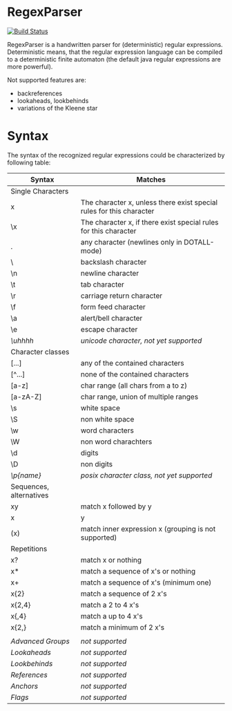 RegexParser
===========
[![Build Status](https://api.travis-ci.org/almondtools/regexparser.svg)](https://travis-ci.org/almondtools/regexparser)

RegexParser is a handwritten parser for (deterministic) regular expressions. Deterministic means, that the regular expression language can be compiled to a deterministic finite automaton (the default java regular expressions are more powerful).

Not supported features are:
* backreferences
* lookaheads, lookbehinds
* variations of the Kleene star

Syntax
======
The syntax of the recognized regular expressions could be characterized by following table:

| Syntax                  | Matches                                                              |
| ----------------------- |----------------------------------------------------------------------|
| Single Characters       |                                                                      |
| x                       | The character x, unless there exist special rules for this character |
| \x                      | The character x, if there exist special rules for this character     |
| .                       | any character (newlines only in DOTALL-mode)                         |
| \\                      | backslash character                                                  |
| \n                      | newline character                                                    |
| \t                      | tab character                                                        |
| \r                      | carriage return character                                            |
| \f                      | form feed character                                                  |
| \a                      | alert/bell character                                                 |
| \e                      | escape character                                                     |
| *\uhhhh*                | *unicode character, not yet supported*                               |
| Character classes       |                                                                      |
| [...]                   | any of the contained characters                                      |
| [^...]                  | none of the contained characters                                     |
| [a-z]                   | char range (all chars from a to z)                                   |
| [a-zA-Z]                | char range, union of multiple ranges                                 |
| \s                      | white space                                                          |
| \S                      | non white space                                                      |
| \w                      | word characters                                                      |
| \W                      | non word charachters                                                 |
| \d                      | digits                                                               |
| \D                      | non digits                                                           |
| *\p{name}*              | *posix character class, not yet supported*                           |
| Sequences, alternatives |                                                                      |
| xy                      | match x followed by y                                                |
| x|y                     | match x or y                                                         |
| (x)                     | match inner expression x (grouping is not supported)                 |
| Repetitions             |                                                                      |
| x?                      | match x or nothing                                                   |
| x*                      | match a sequence of x's or nothing                                   |
| x+                      | match a sequence of x's (minimum one)                                |
| x{2}                    | match a sequence of 2 x's                                            |
| x{2,4}                  | match a 2 to 4 x's                                                   |
| x{,4}                   | match a up to 4 x's                                                  |
| x{2,}                   | match a minimum of 2 x's                                             |
|                         |                                                                      |
| *Advanced Groups*       | *not supported*                                                      |
| *Lookaheads*            | *not supported*                                                      |
| *Lookbehinds*           | *not supported*                                                      |
| *References*            | *not supported*                                                      |
| *Anchors*               | *not supported*                                                      |
| *Flags*                 | *not supported*                                                      |
  